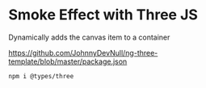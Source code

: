 # Smoke Effect with Three JS

Dynamically adds the canvas item to a container

https://github.com/JohnnyDevNull/ng-three-template/blob/master/package.json

```
npm i @types/three
```
